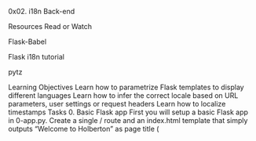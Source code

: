 0x02. i18n
Back-end

Resources
Read or Watch

Flask-Babel

Flask i18n tutorial

pytz

Learning Objectives
Learn how to parametrize Flask templates to display different languages
Learn how to infer the correct locale based on URL parameters, user settings or
request headers
Learn how to localize timestamps
Tasks 0. Basic Flask app
First you will setup a basic Flask app in 0-app.py. Create a single / route and an
index.html template that simply outputs “Welcome to Holberton” as page title
(<title>) and “Hello world” as header (<h1>).

solution - 0-app.py, templates/0-index.html

1. Basic Babel setup
   Install the Babel Flask extension:

pip3 install flask_babel
Then instantiate the Babel object in your app. Store it in a module-level variable
named babel.

In order to configure available languages in our app, you will create a Config class
that has a LANGUAGES class attribute equal to ["en", "fr"].

Use Config to set Babel’s default locale ("en") and timezone ("UTC").

Use that class as config for your Flask app.

solution - 1-app.py, templates/1-index.html

2. Get locale from request
   Create a get_locale function with the babel.localeselector decorator. Use request.
   accept_languages to determine the best match with our supported languages.

solution - 2-app.py, templates/2-index.html

3. Parametrize templates
   Use the \_ or gettext function to parametrize your templates. Use the message IDs
   home_title and home_header.

Create a babel.cfg file containing

[python: **.py]
[jinja2: **/templates/**.html]
extensions=jinja2.ext.autoescape,jinja2.ext.with\_

Then initialize your translations with

$ pybabel extract -F babel.cfg -o messages.pot .
and your two dictionaries with

$ pybabel init -i messages.pot -d translations -l en
$ pybabel init -i messages.pot -d translations -l fr
Then edit files translations/[en|fr]/LC_MESSAGES/messages.po to provide the correct
value for each message ID for each language. Use the following translations:

msgid English French
home_title "Welcome to Holberton" "Bienvenue chez Holberton"
home_header "Hello world!" "Bonjour monde!"
Then compile your dictionaries with

$ pybabel compile -d translations
Reload the home page of your app and make sure that the correct messages show up.

solution - 3-app.py

4. Force locale with URL parameter
   In this task, you will implement a way to force a particular locale by passing the
   locale=fr parameter to your app’s URLs.

In your get_locale function, detect if the incoming request contains locale argument
and ifs value is a supported locale, return it. If not or if the parameter is not
present, resort to the previous default behavior.

Now you should be able to test different translations by visiting http://127.0.0.
1:5000?locale=[fr|en].

Visiting http://127.0.0.1:5000/?locale=fr should display this level 1 heading:

solution - 4-app.py

5. Mock logging in
   Creating a user login system is outside the scope of this project. To emulate a
   similar behavior, copy the following user table in 5-app.py.

users = {
1: {"name": "Balou", "locale": "fr", "timezone": "Europe/Paris"},
2: {"name": "Beyonce", "locale": "en", "timezone": "US/Central"},
3: {"name": "Spock", "locale": "kg", "timezone": "Vulcan"},
4: {"name": "Teletubby", "locale": None, "timezone": "Europe/London"},
}
This will mock a database user table. Logging in will be mocked by passing login_as
URL parameter containing the user ID to log in as.

Define a get_user function that returns a user dictionary or None if the ID cannot
be found or if login_as was not passed.

Define a before_request function and use the app.before_request decorator to make it
be executed before all other functions. before_request should use get_user to find a
user if any, and set it as a global on flask.g.user.

In your HTML template, if a user is logged in, in a paragraph tag, display a welcome
message otherwise display a default message as shown in the table below.

msgid English French
logged_in_as "You are logged in as %(username)s." "Vous êtes connecté en tant
que %(username)s."
not_logged_in "You are not logged in." "Vous n'êtes pas connecté."
Visiting http://127.0.0.1:5000/ in your browser should display this:

solution - 5-app.py

6. Use user locale
   Change your get_locale function to use a user’s preferred local if it is supported.

The order of priority should be

Locale from URL parameters
Locale from user settings
Locale from request header
Default locale
Test by logging in as different users

solution - 6-app.py

7. Infer appropriate time zone
   Define a get_timezone function and use the babel.timezoneselector decorator.

The logic should be the same as get_locale:

Find timezone parameter in URL parameters
Find time zone from user settings
Default to UTC
Before returning a URL-provided or user time zone, you must validate that it is a
valid time zone. To that, use pytz.timezone and catch the pytz.exceptions.
UnknownTimeZoneError exception.

solution - 7-app.py

- [x] 8. Display the current time
     Copy 7-app.py into app.py and templates/7-index.html into templates/index.html.
     Based on the inferred time zone, display the current time on the home page in the
     default format. For example: Jan 21, 2020, 5:55:39 AM or 21 janv. 2020 à 05:56:28.
     Use the following translations:
     msgid English French
     current_time_is "The current time is %(current_time)s." "Nous sommes le %
     (current_time)s."
     Displaying the time in French looks like this:
     Hello World! with a logged in message and the current time in French
     Displaying the time in English looks like this:
     Hello World! with a logged in message and the current time in English
